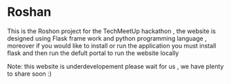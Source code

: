 # Roshan
This is the Roshon project for the TechMeetUp hackathon , the website is designed using Flask frame work and python programming language , moreover if you would like to install or run the application you must install flask and then run the defult portal to run the website locally 

Note: this website is underdevelopement please wait for us , we have plenty to share soon :) 
